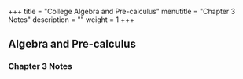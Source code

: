 +++
title = "College Algebra and Pre-calculus"
menutitle = "Chapter 3 Notes"
description = ""
weight = 1
+++

## Algebra and Pre-calculus

### Chapter 3 Notes
